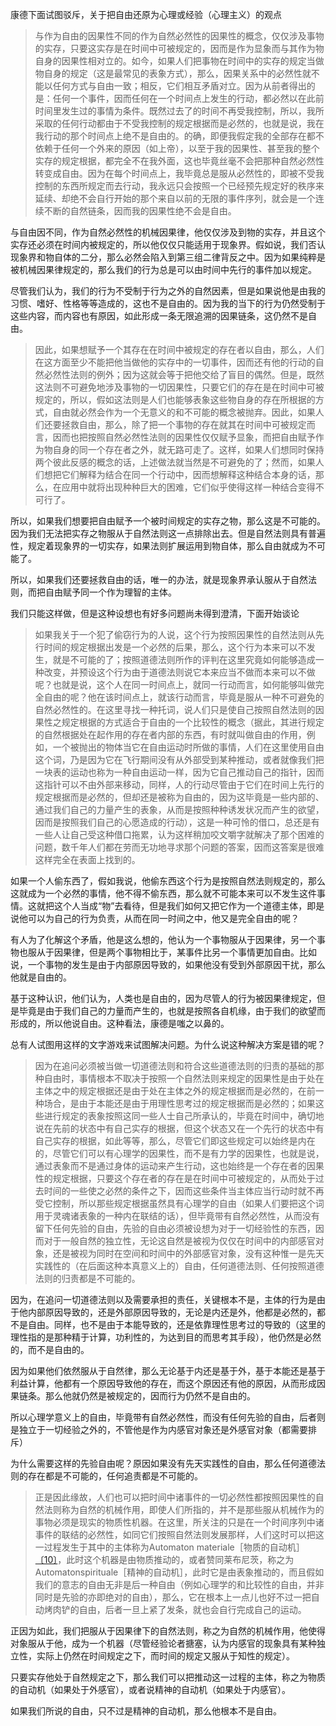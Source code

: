 <p data-pid="60EFvqtt">康德下面试图驳斥，关于把自由还原为心理或经验（心理主义）的观点</p><blockquote data-pid="yee42yCS">与作为自由的因果性不同的作为自然必然性的因果性的概念，仅仅涉及事物的实存，只要这实存是在时间中可被规定的，因而是作为显象而与其作为物自身的因果性相对立的。如今，如果人们把事物在时间中的实存的规定当做物自身的规定（这是最常见的表象方式），那么，因果关系中的必然性就不能以任何方式与自由一致；相反，它们相互矛盾对立。因为从前者得出的是：任何一个事件，因而任何在一个时间点上发生的行动，都必然以在此前时间里发生过的事情为条件。既然过去了的时间不再受我控制，所以，我所采取的任何行动都由于不受我控制的规定根据而是必然的，也就是说，我在我行动的那个时间点上绝不是自由的。的确，即便我假定我的全部存在都不依赖于任何一个外来的原因（如上帝），以至于我的因果性、甚至我的整个实存的规定根据，都完全不在我外面，这也毕竟丝毫不会把那种自然必然性转变成自由。因为在每个时间点上，我毕竟总是服从必然性的，即被不受我控制的东西所规定而去行动，我永远只会按照一个已经预先规定好的秩序来延续、却绝不会自行开始的那个来自以前的无限的事件序列，就会是一个连续不断的自然链条，因而我的因果性绝不会是自由。</blockquote><p data-pid="Sbo1b4tp">与自由因不同，作为自然必然性的机械因果律，他仅仅涉及到物的实存，并且这个实存还必须在时间内被规定的，所以他仅仅只能适用于现象界。假如说，我们否认现象界和物自体的二分，那么必然会陷入到第三组二律背反之中。因为如果纯粹是被机械因果律规定的，那么我们的行为总是可以由时间中先行的事件加以规定。</p><p data-pid="0-uM2hyr">尽管我们认为，我们的行为不受制于行为之外的自然因素，但是如果说他是由我的习惯、嗜好、性格等等造成的，这也不是自由的。因为我的当下的行为仍然受制于这些内容，而内容也有原因，如此形成一条无限追溯的因果链条，这仍然不是自由。</p><blockquote data-pid="0y548VCr">因此，如果想赋予一个其存在在时间中被规定的存在者以自由，那么，人们在这方面至少不能把他当做他的实存中的一切事件，因而还有他的行动的自然必然性法则的例外；因为这就会等于把他交给了盲目的偶然。但是，既然这法则不可避免地涉及事物的一切因果性，只要它们的存在是在时间中可被规定的，所以，假如这法则是人们也能够表象这些物自身的存在所根据的方式，自由就必然会作为一个无意义的和不可能的概念被抛弃。因此，如果人们还要拯救自由，那么，除了把一个事物的存在就其在时间中可被规定而言，因而也把按照自然必然性法则的因果性仅仅赋予显象，而把自由赋予作为物自身的同一个存在者之外，就无路可走了。这样，如果人们想同时保持两个彼此反感的概念的话，上述做法就当然是不可避免的了；然而，如果人们想把它们解释为结合在同一个行动中，因而想解释这种结合本身的话，那么，在应用中就将出现种种巨大的困难，它们似乎使得这样一种结合变得不可行了。</blockquote><p data-pid="Xhk8LkdN">所以，如果我们想要把自由赋予一个被时间规定的实存之物，那么这是不可能的。因为我们无法把实存之物服从于自然法则这一点排除出去。但是自然法则具有普遍性，规定着现象界的一切实存，如果法则扩展运用到物自体，那么自由就成为不可能了。</p><p data-pid="sOlMeA8s">所以，如果我们还要拯救自由的话，唯一的办法，就是现象界承认服从于自然法则，而把自由赋予同一个作为理智的主体。</p><p data-pid="Q8GGSVR7">我们只能这样做，但是这种设想也有好多问题尚未得到澄清，下面开始谈论</p><blockquote data-pid="5URpxMgC">如果我关于一个犯了偷窃行为的人说，这个行为按照因果性的自然法则从先行时间的规定根据出发是一个必然的后果，那么，这个行为本来可以不发生，就是不可能的了；按照道德法则所作的评判在这里究竟如何能够造成一种改变，并预设这个行为由于道德法则说它本来应当不做而本来可以不做呢？也就是说，这个人在同一时间点上，就同一行动而言，如何能够叫做完全自由的呢？他在该时间点上，就该行动而言，毕竟是服从一种不可避免的自然必然性的。在这里寻找一种托词，说人们只是使自己按照自然法则的因果性之规定根据的方式适合于自由的一个比较性的概念（据此，其进行规定的自然根据处在起作用的存在者内部的东西，有时就叫做自由的作用，例如，一个被抛出的物体当它在自由运动时所做的事情，人们在这里使用自由这个词，乃是因为它在飞行期间没有从外部受到某种推动，或者就像我们把一块表的运动也称为一种自由运动一样，因为它自己推动自己的指针，因而这指针可以不由外部来移动，同样，人的行动尽管由于它们在时间上先行的规定根据而是必然的，但却还是被称为自由的，因为这毕竟是一些内部的、通过我们自己的力量产生的表象，从而是按照种种诱发状况而产生的欲望，因而是按照我们自己的心愿造成的行动），这是一种可怜的借口，总还是有一些人让自己受这种借口拖累，认为这样稍加咬文嚼字就解决了那个困难的问题，数千年人们都在劳而无功地寻求那个问题的答案，因而这答案是很难这样完全在表面上找到的。</blockquote><p data-pid="PnEEZiZQ">如果一个人偷东西了，假如我说，他偷东西这个行为是按照自然法则规定的，那么这就成为一个必然的事情，他不得不偷东西，那么就不可能本来可以不发生这件事情。这就把这个人当成“物”去看待，但是我们如何又把它作为一个道德主体，即是说他可以为自己的行为负责，从而在同一时间之中，他又是完全自由的呢？</p><p data-pid="t6p2aDvZ">有人为了化解这个矛盾，他是这么想的，他认为一个事物服从于因果律，另一个事物也服从于因果律，但是两个事物相比于，某事件比另一个事情更加自由。比如说，一个事物的发生是由于内部原因导致的，如果他没有受到外部原因干扰，那么他就是自由的。</p><p data-pid="HKtUJ-wF">基于这种认识，他们认为，人类也是自由的，因为尽管人的行为被因果律规定，但是毕竟是由于我们自己的力量而产生的，也就是按照各自机缘，由于我们的欲望而形成的，所以他说自由。这种看法，康德是嗤之以鼻的。</p><p data-pid="npTOCeGl">总有人试图用这样的文字游戏来试图解决问题。为什么说这种解决方案是错的呢？</p><blockquote data-pid="3d9Hxcq3">因为在追问必须被当做一切道德法则和符合这些道德法则的归责的基础的那种自由时，事情根本不取决于按照一个自然法则来规定的因果性是由于处在主体之中的规定根据还是由于处在主体之外的规定根据而是必然的，在前一种场合，是由于本能还是由于用理性思考过的规定根据而是必然的；如果这些进行规定的表象按照这同一些人士自己所承认的，毕竟在时间中，确切地说在先前的状态中有自己实存的根据，但这个状态又在一个先行的状态中有自己实存的根据，如此等等，那么，尽管它们即这些规定可以始终是内在的，尽管它们可以有心理学的因果性，而不是有力学的因果性，也就是说，通过表象而不是通过身体的运动来产生行动，这也始终是一个存在者的因果性的规定根据，只要这个存在者的存在是在时间中可被规定的，从而处于过去时间的一些使之必然的条件之下，因而这些条件当主体应当行动时就不再受它控制，所以那些规定根据虽然具有心理学的自由（如果人们要把这个词用于灵魂诸表象的一种内在联结的话），但毕竟带有自然必然性，从而没有留下任何先验的自由，先验的自由必须被设想为对于一切经验性的东西，因而对于一般自然的独立性，无论这自然是被视为仅仅在时间中的内部感官对象，还是被视为同时在空间和时间中的外部感官对象，没有这种惟一是先天实践性的（在后面这种本真意义上的）自由，任何道德法则、任何按照道德法则的归责都是不可能的。</blockquote><p data-pid="2CUKTcQj">因为，在追问一切道德法则以及需要承担的责任，关键根本不是，主体的行为是由于他内部原因导致的，还是外部原因导致的，无论是内还是外，他都是必然的，都不是自由。同样，也不是由于本能导致的，还是依靠理性思考过的导致的（这里的理性指的是那种精于计算，功利性的，为达到目的而思考其手段），他仍然是必然的，而不是自由的。</p><p data-pid="Tl733TCI">因为如果他们依然服从于自然律，那么无论基于内还是基于外，基于本能还是基于利益计算，他都有一个原因导致他的存在，而这个原因还有他的原因，从而形成因果链条。那么他就仍然是被规定的，因而行为仍然不是自由的。</p><p data-pid="D_wAzit5">所以心理学意义上的自由，毕竟带有自然必然性，而没有任何先验的自由，后者则是独立于一切经验之外的，不管他是作为内感官对象还是外感官对象（都需要排斥）</p><p data-pid="R5J293yk">为什么需要这样的先验自由呢？原因如果没有先天实践性的自由，那么任何道德法则的存在都是不可能的，任何追责都是不可能的。</p><blockquote data-pid="p4iCwrn2">正是因此缘故，人们也可以把时间中诸事件的一切必然性都按照因果性的自然法则称为自然的机械作用，即使人们所指的，并不是那些服从机械作为的事物必须是现实的物质性机器。在这里，所关注的只是在一个时间序列中诸事件的联结的必然性，如同它们按照自然法则发展那样，人们这时可以把这一过程发生于其中的主体称为Automaton materiale［物质的自动机］<a href="http://link.zhihu.com/?target=http%3A//reader.epubee.com/books/mobile/d9/d95744bace5bf1ff017e887c1cb6eba4/text00009.html%23zhushi10" class=" wrap external" target="_blank" rel="nofollow noreferrer">〔10〕</a>，此时这个机器是由物质推动的，或者赞同莱布尼茨，称之为Automatonspirituale［精神的自动机］，此时它是由表象推动的，而且假如我们的意志的自由无非是后一种自由（例如心理学的和比较性的自由，并非同时是先验的亦即绝对的自由），那么，它在根本上一点儿也好不过一把自动烤肉铲的自由，后者一旦上紧了发条，就也会自行完成自己的运动。</blockquote><p data-pid="COpzRU_W">正因为如此，我们把服从于因果律下的自然法则，称之为自然的机械作用，他使得对象服从于他，成为一个机器（尽管经验论者搪塞，认为内感官的现象具有某种独立性，实际上仍然在时间规定之下，而时间的规定又服从于知性的规定）。</p><p data-pid="npi1P68Z">只要实存他处于自然规定之下，那么我们可以把推动这一过程的主体，称之为物质的自动机（如果处于外感官），或者说精神的自动机（如果处于内感官）。</p><p data-pid="3A4-IoBr">如果我们所说的自由，只不过是精神的自动机，那么他根本不是自由。</p><p></p><p></p>